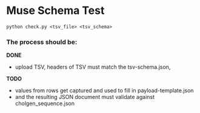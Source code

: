 # Muse Schema Test

```
python check.py <tsv_file> <tsv_schema>
```

### The process should be:

**DONE**

- upload TSV, headers of TSV must match the tsv-schema.json, 

**TODO**

- values from rows get captured and used to fill in payload-template.json
- and the resulting JSON document must validate against cholgen_sequence.json